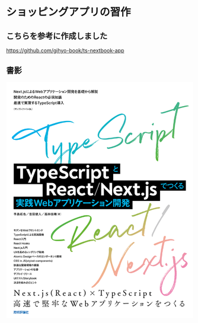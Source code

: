 # ショッピングアプリの習作

## こちらを参考に作成しました
https://github.com/gihyo-book/ts-nextbook-app

## 書影
![image](./public/9784297129163.jpg)
